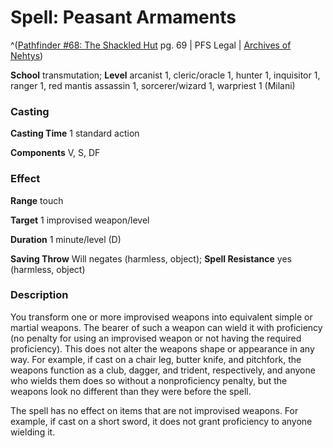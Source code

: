 # Spell: Peasant Armaments

^([Pathfinder #68: The Shackled Hut][ss-peasant-armaments] pg. 69 | PFS Legal | [Archives of Nehtys][sn-peasant-armaments])

**School** transmutation; **Level** arcanist 1, cleric/oracle 1, hunter 1, inquisitor 1, ranger 1, red mantis assassin 1, sorcerer/wizard 1, warpriest 1 (Milani)

### Casting

**Casting Time** 1 standard action  

**Components** V, S, DF

### Effect

**Range** touch  

**Target** 1 improvised weapon/level  

**Duration** 1 minute/level (D)  

**Saving Throw** Will negates (harmless, object); **Spell Resistance** yes (harmless, object)

### Description

You transform one or more improvised weapons into equivalent simple or martial weapons. The bearer of such a weapon can wield it with proficiency (no penalty for using an improvised weapon or not having the required proficiency). This does not alter the weapons shape or appearance in any way. For example, if cast on a chair leg, butter knife, and pitchfork, the weapons function as a club, dagger, and trident, respectively, and anyone who wields them does so without a nonproficiency penalty, but the weapons look no different than they were before the spell.   

The spell has no effect on items that are not improvised weapons. For example, if cast on a short sword, it does not grant proficiency to anyone wielding it.

[ss-peasant-armaments]: http://paizo.com/products/btpy8uwz
[sn-peasant-armaments]: http://www.archivesofnethys.com/SpellDisplay.aspx?ItemName=Peasant%20Armaments